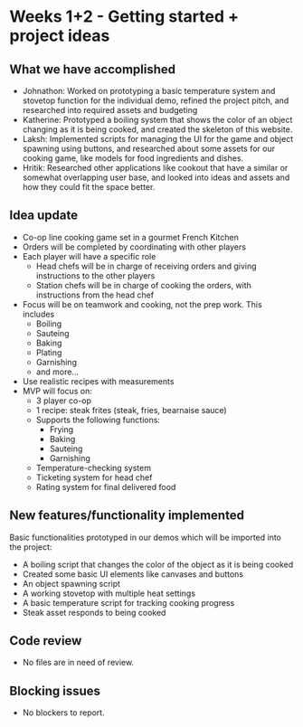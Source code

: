 # Weeks 1+2 - Getting started + project ideas

## What we have accomplished

- Johnathon: Worked on prototyping a basic temperature system and stovetop
  function for the individual demo, refined the project pitch, and researched
  into required assets and budgeting
- Katherine: Prototyped a boiling system that shows the color of an object
  changing as it is being cooked, and created the skeleton of this website.
- Laksh: Implemented scripts for managing the UI for the game and object
  spawning using buttons, and researched about some assets for our cooking game,
  like models for food ingredients and dishes.
- Hritik: Researched other applications like cookout that have a similar or
  somewhat overlapping user base, and looked into ideas and assets and how they
  could fit the space better.

## Idea update

- Co-op line cooking game set in a gourmet French Kitchen
- Orders will be completed by coordinating with other players
- Each player will have a specific role
  - Head chefs will be in charge of receiving orders and giving instructions to
    the other players
  - Station chefs will be in charge of cooking the orders, with instructions
    from the head chef
- Focus will be on teamwork and cooking, not the prep work. This includes
  - Boiling
  - Sauteing
  - Baking
  - Plating
  - Garnishing
  - and more...
- Use realistic recipes with measurements
- MVP will focus on:
  - 3 player co-op
  - 1 recipe: steak frites (steak, fries, bearnaise sauce)
  - Supports the following functions:
    - Frying
    - Baking
    - Sauteing
    - Garnishing
  - Temperature-checking system
  - Ticketing system for head chef
  - Rating system for final delivered food

## New features/functionality implemented

Basic functionalities prototyped in our demos which will be imported into the
project:

- A boiling script that changes the color of the object as it is being cooked
- Created some basic UI elements like canvases and buttons
- An object spawning script
- A working stovetop with multiple heat settings
- A basic temperature script for tracking cooking progress
- Steak asset responds to being cooked

## Code review

- No files are in need of review.

## Blocking issues

- No blockers to report.
